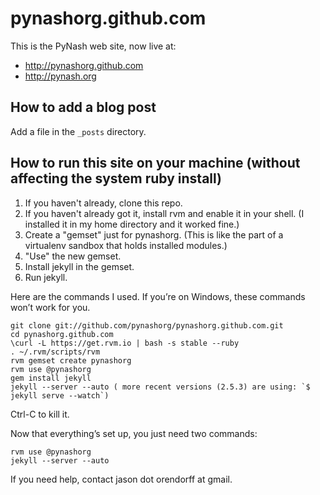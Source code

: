 # pynashorg.github.com

This is the PyNash web site, now live at:
* http://pynashorg.github.com
* http://pynash.org


## How to add a blog post

Add a file in the `_posts` directory.


## How to run this site on your machine (without affecting the system ruby install)

1. If you haven't already, clone this repo.
2. If you haven't already got it, install rvm and enable it in your shell. (I installed it in my home directory and it worked fine.)
3. Create a "gemset" just for pynashorg. (This is like the part of a virtualenv sandbox that holds installed modules.)
4. "Use" the new gemset.
5. Install jekyll in the gemset.
6. Run jekyll.

Here are the commands I used.
If you&rsquo;re on Windows, these commands won&rsquo;t work for you.

    git clone git://github.com/pynashorg/pynashorg.github.com.git
    cd pynashorg.github.com
    \curl -L https://get.rvm.io | bash -s stable --ruby
    . ~/.rvm/scripts/rvm
    rvm gemset create pynashorg
    rvm use @pynashorg
    gem install jekyll
    jekyll --server --auto ( more recent versions (2.5.3) are using: `$ jekyll serve --watch`)

Ctrl-C to kill it.

Now that everything&rsquo;s set up, you just need two commands:

    rvm use @pynashorg
    jekyll --server --auto

If you need help, contact jason dot orendorff at gmail.
